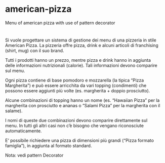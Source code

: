 # american-pizza
Menu of american pizza with use of pattern decorator
#
Si vuole progettare un sistema di gestione dei menu di una pizzeria in stile American Pizza. La pizzeria offre pizza, drink e alcuni articoli di franchising (shirt, mug) con il suo brand.
 
Tutti i prodotti hanno un prezzo, mentre pizza e drink hanno in aggiunta delle informazioni nutrizionali (calorie). Tali informazioni devono comparire sul menu.

Ogni pizza contiene di base pomodoro e mozzarella (la tipica “Pizza Margherita”) e può essere arricchita da vari topping (condimenti) che possono essere aggiunti più volte (es. margherita + doppio prosciutto).

Alcune combinazioni di topping hanno un nome (es. “Hawaiian Pizza” per la margherita con prosciutto e ananas o “Salami Pizza” per la margherita con il salame).
 
I nomi di queste due combinazioni devono comparire direttamente sul menu. In tutti gli altri casi non c’è bisogno che vengano riconosciute automaticamente.
 
E' possibile richiedere una pizza di dimensioni più grandi (“Pizza formato famiglia”), in aggiunta al formato standard.

Nota: vedi pattern Decorator
